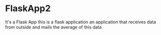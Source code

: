 # FlaskApp2
It's a Flask App 
this is a flask application an application that receives data from outside and mails the average of this data
